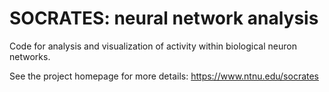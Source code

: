 # SOCRATES: neural network analysis

Code for analysis and visualization of activity within biological neuron networks.

See the project homepage for more details: https://www.ntnu.edu/socrates
